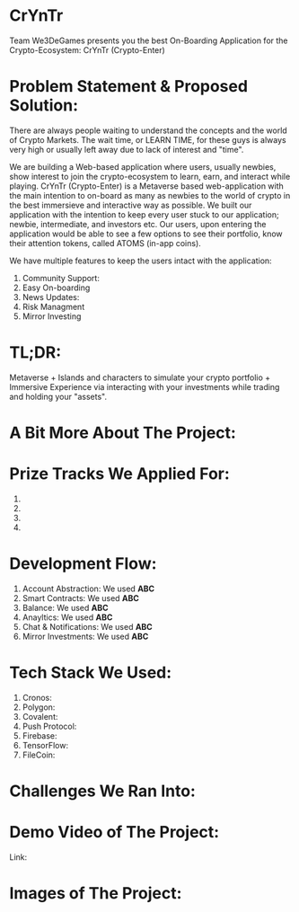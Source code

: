 # CrYnTr
Team We3DeGames presents you the best On-Boarding Application for the Crypto-Ecosystem: CrYnTr (Crypto-Enter)

# Problem Statement & Proposed Solution:
There are always people waiting to understand the concepts and the world of Crypto Markets. The wait time, or LEARN TIME, for these guys is always very high or usually left away due to lack of interest and "time". 

We are building a Web-based application where users, usually newbies, show interest to join the crypto-ecosystem to learn, earn, and interact while playing. CrYnTr (Crypto-Enter) is a Metaverse based web-application with the main intention to on-board as many as newbies to the world of crypto in the best immersieve and interactive way as possible. We built our application with the intention to keep every user stuck to our application; newbie, intermediate, and investors etc. Our users, upon entering the application would be able to see a few options to see their portfolio, know their attention tokens, called ATOMS (in-app coins). 

We have multiple features to keep the users intact with the application:
1. Community Support: 
2. Easy On-boarding
3. News Updates: 
4. Risk Managment 
5. Mirror Investing

# TL;DR: 
Metaverse + Islands and characters to simulate your crypto portfolio + Immersive Experience via interacting with your investments while trading and holding your "assets".

# A Bit More About The Project: 


# Prize Tracks We Applied For: 
1. 
2. 
3. 
4. 

# Development Flow: 
1. Account Abstraction: 
    We used **ABC**
2. Smart Contracts:
    We used **ABC**
3. Balance:
    We used **ABC**
4. Anayltics:
    We used **ABC**
5. Chat & Notifications:
    We used **ABC**
6. Mirror Investments:
    We used **ABC**

# Tech Stack We Used: 
1. Cronos: 
2. Polygon: 
3. Covalent: 
4. Push Protocol: 
5. Firebase:
6. TensorFlow: 
7. FileCoin: 

# Challenges We Ran Into: 


# Demo Video of The Project:
Link: 

# Images of The Project: 
